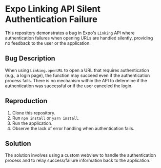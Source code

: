 # Expo Linking API Silent Authentication Failure

This repository demonstrates a bug in Expo's `Linking` API where authentication failures when opening URLs are handled silently, providing no feedback to the user or the application.

## Bug Description

When using `Linking.openURL` to open a URL that requires authentication (e.g., a login page), the function may succeed even if the authentication process fails.  There is no mechanism within the API to determine if the authentication was successful or if the user canceled the login.

## Reproduction

1. Clone this repository.
2. Run `npm install` or `yarn install`.
3. Run the application.
4. Observe the lack of error handling when authentication fails.

## Solution

The solution involves using a custom webview to handle the authentication process and to relay success/failure information back to the application.
